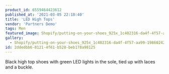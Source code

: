 ```yaml
---
product_id: 6559464423612
published_at: '2021-03-05 22:18:40'
title: 'LED High Tops'
vendor: 'Partners Demo'
tags: Men
featured_image: Shopify/putting-on-your-shoes_925x_1c402316-da4f-4f57-aa99-198602427ede.jpg
gallery:
  - Shopify/putting-on-your-shoes_925x_1c402316-da4f-4f57-aa99-198602427ede.jpg
id: 2ddedbb6-8121-4f61-b528-beb178a98125
---
```

<p>Black high top shoes with green LED lights in the sole, tied up with laces and a buckle.</p>